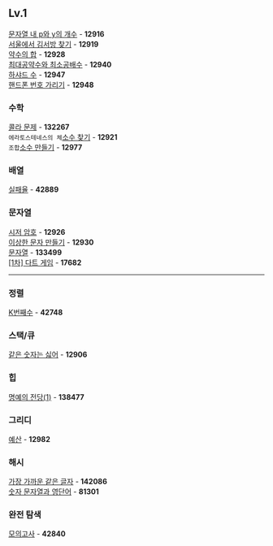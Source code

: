 ## Lv.1

[문자열 내 p와 y의 개수](https://github.com/wayandway/algorithms-javascript/blob/main/programmers/Lv1/12916.js) - **12916** <br>
[서울에서 김서방 찾기](https://github.com/wayandway/algorithms-javascript/blob/main/programmers/Lv1/12919.js) - **12919** <br>
[약수의 합](https://github.com/wayandway/algorithms-javascript/blob/main/programmers/Lv1/12928.js) - **12928** <br>
[최대공약수와 최소공배수](https://github.com/wayandway/algorithms-javascript/blob/main/programmers/Lv1/12940.js) - **12940** <br>
[하샤드 수](https://github.com/wayandway/algorithms-javascript/blob/main/programmers/Lv1/12947.js) - **12947** <br>
[핸드폰 번호 가리기](https://github.com/wayandway/algorithms-javascript/blob/main/programmers/Lv1/12948.js) - **12948** <br>

### 수학
[콜라 문제](https://github.com/wayandway/algorithms-javascript/blob/main/programmers/Lv1/132267.js) - **132267** <br>
`에라토스테네스의 체`[소수 찾기](https://github.com/wayandway/algorithms-javascript/blob/main/programmers/Lv1/12921.js) - **12921** <br>
`조합`[소수 만들기](https://github.com/wayandway/algorithms-javascript/blob/main/programmers/Lv1/12977.js) - **12977** <br>

### 배열
[실패율](https://github.com/wayandway/algorithms-javascript/blob/main/programmers/Lv1/42889.js) - **42889** <br>

### 문자열
[시저 암호](https://github.com/wayandway/algorithms-javascript/blob/main/programmers/Lv1/12926.js) - **12926** <br>
[이상한 문자 만들기](https://github.com/wayandway/algorithms-javascript/blob/main/programmers/Lv1/12930.js) - **12930** <br>
[문자열](https://github.com/wayandway/algorithms-javascript/blob/main/programmers/Lv1/133499.js) - **133499** <br>
[[1차] 다트 게임](https://github.com/wayandway/algorithms-javascript/blob/main/programmers/Lv1/17682.js) - **17682** <br>

---
### 정렬
[K번째수](https://github.com/wayandway/algorithms-javascript/blob/main/programmers/Lv1/42748.js) - **42748** <br>

### 스택/큐
[같은 숫자는 싫어](https://github.com/wayandway/algorithms-javascript/blob/main/programmers/Lv1/12906.js) - **12906** <br>

### 힙
[명예의 전당(1)](https://github.com/wayandway/algorithms-javascript/blob/main/programmers/Lv1/138477.js) - **138477** <br>

### 그리디
[예산](https://github.com/wayandway/algorithms-javascript/blob/main/programmers/Lv1/12982.js) - **12982** <br>

### 해시
[가장 가까운 같은 글자](https://github.com/wayandway/algorithms-javascript/blob/main/programmers/Lv1/142086.js) - **142086** <br>
[숫자 문자열과 영단어](https://github.com/wayandway/algorithms-javascript/blob/main/programmers/Lv1/81301.js) - **81301** <br>

### 완전 탐색
[모의고사](https://github.com/wayandway/algorithms-javascript/blob/main/programmers/Lv1/42840.js) - **42840** <br>